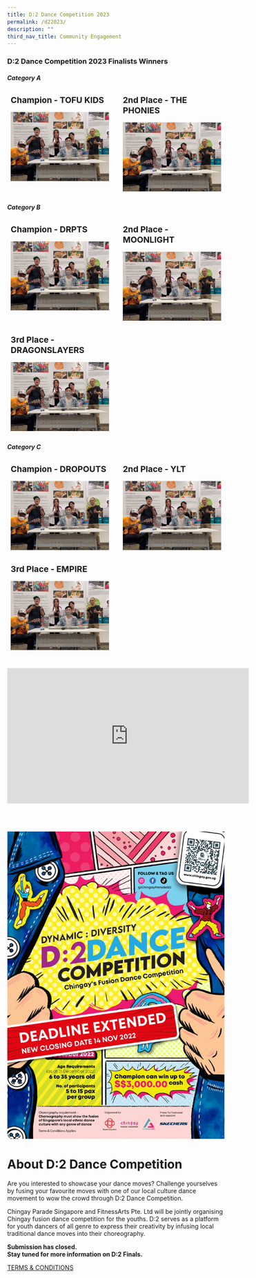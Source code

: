 ```yaml
---
title: D:2 Dance Competition 2023
permalink: /d22023/
description: ""
third_nav_title: Community Engagement
---
```

<h3>D:2 Dance Competition 2023 Finalists Winners </strong></h3>

<h5>Category A</strong></h5>

<div style="display: grid; grid-template-columns: repeat(auto-fit, minmax(228px, 1fr)); gap:1rem; padding:0px">

	
<div style="display: block; overflow:hidden; text-decoration: none;  max-width: 20rem;">
	<div style= "font-size: 1.2rem; font-weight: bold; padding:.5rem;"> Champion - TOFU KIDS </div><div style="min-height:10rem; max-height:10rem; overflow:hidden; padding:.5rem;"><img style="min-height:10rem; object-fit: cover; position:relative; top:rem;" src="/images/WGT23/IG/I1.png"></div></div>

<div style="display: block; overflow:hidden; text-decoration: none;  max-width: 20rem;">
	<div style= "font-size: 1.2rem; font-weight: bold; padding:.5rem;">2nd Place - THE PHONIES</div><div style="min-height:10rem; max-height:10rem; overflow:hidden; padding:.5rem;"><img style="min-height:10rem; object-fit: cover; position:relative; top:rem;" src="/images/WGT23/IG/I1.png"></div></div>
</div>


<h5>Category B</strong></h5>

<div style="display: grid; grid-template-columns: repeat(auto-fit, minmax(228px, 1fr)); gap:1rem; padding:0px">

<div style="display: block; overflow:hidden; text-decoration: none;  max-width: 20rem;">
	<div style= "font-size: 1.2rem; font-weight: bold; padding:.5rem;"> Champion - DRPTS </div><div style="min-height:10rem; max-height:10rem; overflow:hidden; padding:.5rem;"><img style="min-height:10rem; object-fit: cover; position:relative; top:rem;" src="/images/WGT23/IG/I1.png"></div></div>

<div style="display: block; overflow:hidden; text-decoration: none;  max-width: 20rem;">
<div style= "font-size: 1.2rem; font-weight: bold; padding:.5rem;">2nd Place - MOONLIGHT </div><div style="min-height:10rem; max-height:10rem; overflow:hidden; padding:.5rem;"><img style="min-height:10rem; object-fit: cover; position:relative; top:rem;" src="/images/WGT23/IG/I1.png"></div></div>

<div style="display: block; overflow:hidden; text-decoration: none;  max-width: 20rem;">
	<div style= "font-size: 1.2rem; font-weight: bold; padding:.5rem;">3rd Place - DRAGONSLAYERS </div><div style="min-height:10rem; max-height:10rem; overflow:hidden; padding:.5rem;"><img style="min-height:10rem; object-fit: cover; position:relative; top:rem;" src="/images/WGT23/IG/I1.png"></div></div>
</div>


<h5>Category C</strong></h5>

<div style="display: grid; grid-template-columns: repeat(auto-fit, minmax(228px, 1fr)); gap:1rem; padding:0px">

<div style="display: block; overflow:hidden; text-decoration: none;  max-width: 20rem;">
	<div style= "font-size: 1.2rem; font-weight: bold; padding:.5rem;"> Champion - DROPOUTS </div><div style="min-height:10rem; max-height:10rem; overflow:hidden; padding:.5rem;"><img style="min-height:10rem; object-fit: cover; position:relative; top:rem;" src="/images/WGT23/IG/I1.png"></div></div>

<div style="display: block; overflow:hidden; text-decoration: none;  max-width: 20rem;">
<div style= "font-size: 1.2rem; font-weight: bold; padding:.5rem;">2nd Place - YLT </div><div style="min-height:10rem; max-height:10rem; overflow:hidden; padding:.5rem;"><img style="min-height:10rem; object-fit: cover; position:relative; top:rem;" src="/images/WGT23/IG/I1.png"></div></div>

<div style="display: block; overflow:hidden; text-decoration: none;  max-width: 20rem;">
	<div style= "font-size: 1.2rem; font-weight: bold; padding:.5rem;">3rd Place - EMPIRE </div><div style="min-height:10rem; max-height:10rem; overflow:hidden; padding:.5rem;"><img style="min-height:10rem; object-fit: cover; position:relative; top:rem;" src="/images/WGT23/IG/I1.png"></div></div>
</div>
<br><br>
<div>
<iframe src="https://www.facebook.com/plugins/video.php?height=314&href=https%3A%2F%2Fwww.facebook.com%2Fchingayparadesg%2Fvideos%2F921946405457093%2F&show_text=false&width=560&t=0" width="560" height="314" style="border:none;overflow:hidden" scrolling="no" frameborder="0" allowfullscreen="true" allow="autoplay; clipboard-write; encrypted-media; picture-in-picture; web-share" allowFullScreen="true"></iframe>
</div>

<br><br>

![EDM for D2 Dance Competition 2023](/images/D2-Extended-EDM.jpg)


# About D:2 Dance Competition

Are you interested to showcase your dance moves? Challenge yourselves by fusing your favourite moves with one of our local culture dance movement to wow the crowd through D:2 Dance Competition.

Chingay Parade Singapore and FitnessArts Pte. Ltd will be jointly organising Chingay fusion dance competition for the youths. D:2 serves as a platform for youth dancers of all genre to express their creativity by infusing local traditional dance moves into their choreography.


**Submission has closed.  
Stay tuned for more information on D:2 Finals.**

[TERMS & CONDITIONS](/files/D2%20Dance%20Competition%20TCs%20Chingay%202023.pdf)